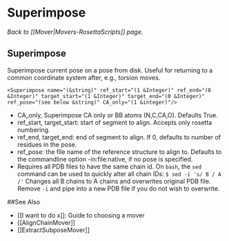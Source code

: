 # Superimpose
*Back to [[Mover|Movers-RosettaScripts]] page.*
## Superimpose

Superimpose current pose on a pose from disk. Useful for returning to a common coordinate system after, e.g., torsion moves.

```
<Superimpose name="(&string)" ref_start="(1 &Integer)" ref_end="(0 &Integer)" target_start="(1 &Integer)" target_end="(0 &Integer)" ref_pose="(see below &string)" CA_only="(1 &integer)"/> 
```
-   CA\_only, Superimpose CA only or BB atoms (N,C,CA,O).  Defaults True.
-   ref\_start, target\_start: start of segment to align. Accepts only rosetta numbering.
-   ref\_end, target\_end: end of segment to align. If 0, defaults to number of residues in the pose.
-   ref\_pose: the file name of the reference structure to align to. Defaults to the commandline option -in:file:native, if no pose is specified.
-   Requires all PDB files to have the same chain id. On ``bash``, the ``sed`` command can be used to quickly alter all chain IDs: ``$ sed -i 's/ B / A /'`` Changes all B chains to A chains and overwrites original PDB file. Remove ``-i`` and pipe into a new PDB file if you do not wish to overwrite.  


##See Also

* [[I want to do x]]: Guide to choosing a mover
* [[AlignChainMover]]
* [[ExtractSubposeMover]]
